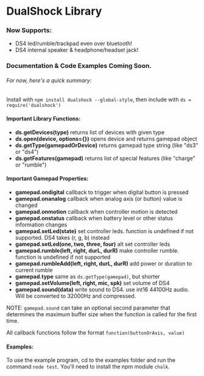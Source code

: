 # DualShock Library

### Now Supports:
- DS4 led/rumble/trackpad even over bluetooth!
- DS4 internal speaker & headphone/headset jack!

###  Documentation & Code Examples Coming Soon.
######  For now, here's a quick summary:
Install with `npm install dualshock --global-style`, then include with `ds = require('dualshock')`

####  Important Library Functions:
- **ds.getDevices(type)** returns list of devices with given type
- **ds.open(device, options={})** opens device and returns gamepad object
- **ds.getType(gamepadOrDevice)** returns gamepad type string (like "ds3" or "ds4")
- **ds.getFeatures(gamepad)** returns list of special features (like "charge" or "rumble")

####  Important Gamepad Properties:
- **gamepad.ondigital** callback to trigger when digital button is pressed
- **gamepad.onanalog** callback when analog axis (or button) value is changed
- **gamepad.onmotion** callback when controller motion is detected
- **gamepad.onstatus** callback when battery level or other status information changes
- **gamepad.setLed(state)** set controller leds. function is undefined if not supported. DS4 takes (r, g, b) instead
- **gamepad.setLed(one, two, three, four)** alt set controller leds
- **gamepad.rumble(left, right, durL, durR)** make controller rumble. function is undefined if not supported
- **gamepad.rumbleAdd(left, right, durL, durR)** add power or duration to current rumble
- **gamepad.type** same as `ds.getType(gamepad)`, but shorter
- **gamepad.setVolume(left, right, mic, spk)** set volume of DS4
- **gamepad.sound(data)** write sound to DS4. use int16 44100Hz audio. Will be converted to 32000Hz and compressed.

NOTE: `gamepad.sound` can take an optional second parameter that determines the maximum buffer size when the function is called for the first time.

All callback functions follow the format `function(buttonOrAxis, value)`

#### Examples:
To use the example program, cd to the examples folder and run the command `node test`.
You'll need to install the npm module `chalk`.